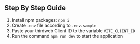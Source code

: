 ## Step By Step Guide

1. Install npm packages: `npm i`
2. Create `.env` file according to `.env.sample`
3. Paste your thirdweb Client ID to the variable `VITE_CLIENT_ID`
4. Run the command `npm run dev` to start the application
